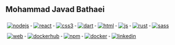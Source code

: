 ## Mohammad Javad Bathaei
<p align="left">
    <a href="#">
    <img src="svg/dev/frameworks/nodejs.svg" alt="nodejs" style="vertical-align:top; margin:6px 4px">
  </a> 
    <a href="#">
    <img src="svg/dev/frameworks/react.svg" alt="react" style="vertical-align:top; margin:6px 4px">
  </a>
    <a href="#">
    <img src="svg/dev/languages/css3.svg" alt="css3" style="vertical-align:top; margin:6px 4px">
  </a>  

  <a href="#">
    <img src="svg/dev/languages/dart.svg" alt="dart" style="vertical-align:top; margin:6px 4px">
  </a>
    <a href="#">
    <img src="svg/dev/languages/html.svg" alt="html" style="vertical-align:top; margin:6px 4px">
  </a>
    <a href="#">
    <img src="svg/dev/languages/js.svg" alt="js" style="vertical-align:top; margin:6px 4px">
  </a>
    <a href="#">
    <img src="svg/dev/languages/rust.svg" alt="rust" style="vertical-align:top; margin:6px 4px">
  </a>
    <a href="#">
    <img src="svg/dev/languages/sass.svg" alt="sass" style="vertical-align:top; margin:6px 4px">
  </a>
     <a href="#">
    <img src="svg/dev/misc/web.svg" alt="web" style="vertical-align:top; margin:6px 4px">
  </a>
    <a href="#">
    <img src="svg/dev/services/dockerhub.svg" alt="dockerhub" style="vertical-align:top; margin:6px 4px">
  </a>
    <a href="#">
    <img src="svg/dev/services/npm.svg" alt="npm" style="vertical-align:top; margin:6px 4px">
  </a>
    <a href="#">
    <img src="svg/dev/tools/docker.svg" alt="docker" style="vertical-align:top; margin:6px 4px">
  </a>
    <a href="#">
    <img src="svg/social/linkedin.svg" alt="linkedin" style="vertical-align:top; margin:6px 4px">
  </a>  
</p>

